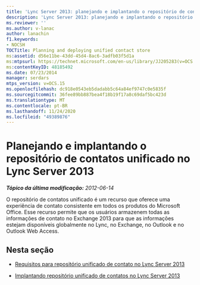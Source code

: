 ```yaml
---
title: 'Lync Server 2013: planejando e implantando o repositório de contatos unificado'
description: 'Lync Server 2013: planejando e implantando o repositório de contatos unificado.'
ms.reviewer: ''
ms.author: v-lanac
author: lanachin
f1.keywords:
- NOCSH
TOCTitle: Planning and deploying unified contact store
ms:assetid: d56e11be-43dd-45d4-8ac6-3adfb03f5d1a
ms:mtpsurl: https://technet.microsoft.com/en-us/library/JJ205283(v=OCS.15)
ms:contentKeyID: 48185492
ms.date: 07/23/2014
manager: serdars
mtps_version: v=OCS.15
ms.openlocfilehash: dc918e0543eb5dadabb5c64a84ef9747c0e5835f
ms.sourcegitcommit: 36fee89bb887bea4f18b19f17a8c69daf5bc423d
ms.translationtype: MT
ms.contentlocale: pt-BR
ms.lasthandoff: 11/24/2020
ms.locfileid: "49389876"
---
```

# <a name="planning-and-deploying-unified-contact-store-in-lync-server-2013"></a>Planejando e implantando o repositório de contatos unificado no Lync Server 2013

<div data-xmlns="http://www.w3.org/1999/xhtml">

<div class="topic" data-xmlns="http://www.w3.org/1999/xhtml" data-msxsl="urn:schemas-microsoft-com:xslt" data-cs="https://msdn.microsoft.com/">

<div data-asp="https://msdn2.microsoft.com/asp">



</div>

<div id="mainSection">

<div id="mainBody">

<span> </span>

_**Tópico da última modificação:** 2012-06-14_

O repositório de contatos unificado é um recurso que oferece uma experiência de contato consistente em todos os produtos do Microsoft Office. Esse recurso permite que os usuários armazenem todas as informações de contato no Exchange 2013 para que as informações estejam disponíveis globalmente no Lync, no Exchange, no Outlook e no Outlook Web Access.

<div>

## <a name="in-this-section"></a>Nesta seção

  - [Requisitos para repositório unificado de contato no Lync Server 2013](lync-server-2013-requirements-for-unified-contact-store.md)

  - [Implantando repositório unificado de contatos no Lync Server 2013](lync-server-2013-deploying-unified-contact-store.md)

</div>

</div>

<span> </span>

</div>

</div>

</div>

